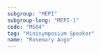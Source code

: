 ```yaml
---
subgroup: "MEPI"
subgroup-long: "MEPI-1"
code: "MS04"
tag: "Minisymposium Speaker"
name: "Rosemary Aogo"
---
```

